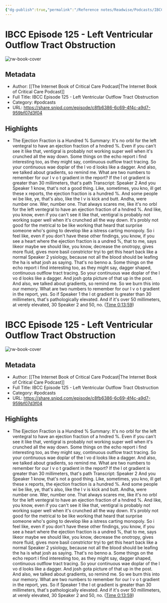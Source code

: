 ```yaml
---
{"dg-publish":true,"permalink":"/Reference notes/Readwise/Podcasts/IBCC Episode 125 - Left Ventricular Outflow Tract Obstruction/"}
---
```


# IBCC Episode 125 - Left Ventricular Outflow Tract Obstruction

![rw-book-cover](https://images.weserv.nl/?url=https%3A%2F%2Fssl-static.libsyn.com%2Fp%2Fassets%2Ff%2Ff%2F2%2F5%2Fff25bd010e26399c%2Fibcclogo.jpg&w=100&h=100)

## Metadata
- Author: [[The Internet Book of Critical Care Podcast\|The Internet Book of Critical Care Podcast]]
- Full Title: IBCC Episode 125 - Left Ventricular Outflow Tract Obstruction
- Category: #podcasts
- URL: https://share.snipd.com/episode/c8fb6386-6c69-4f4c-a9d7-959bf07d3f04

## Highlights
- The Ejection Fraction is a Hundred %
  Summary:
  It's no orbl for the left ventegral to have an ejection fraction of a hndred %. Even if you can't see it like that, ventigral is probably not working super well when it's crunched all the way down. Some things on the echo report i find interesting too, as they might say, continuous outflow tract tracing. So your continuous wae doplar of the l vo d looks like a dagger. And also, we talked about gradients, so remind me. What are two numbers to remember for our l v o t gradient in the report? If the l ot gradient is greater than 30 millimeters, that's path
  Transcript:
  Speaker 2
  And you
  Speaker 1
  know, that's not a good thing. Like, sometimes, you kno, ill get these x reports, the ejection fraction is a hundred %. And some people wi be like, ye, that's also, like the l v is kick and butt. Andha, were number one. Wer, number one. That always scares me, like it's no orbl for the left ventegral to have an ejection fraction of a hndred %. And like, you know, even if you can't see it like that, ventigral is probably not working super well when it's crunched all the way down. It's probly not good for the metrical to be like working that heard that surprise someone who's going to develop like a istress carting monopoly. So i feel like, even if you don't have these other findings, you know, if you see a heart where the ejection fraction is a undred %, that to me, says likeor maybe we should like, you know, decrease the onotropy, gives more fluid, gives more basil constrictor tryi to get this heart back like a normal
  Speaker 2
  ysiology, because not all the blood should be leafing the ha is what josh as saying. That's no benno a. Some things on the echo report i find interesting too, as they might say, dagger shaped, continuous outflow tract tracing. So your continuous wae doplar of the l vo d looks like a dagger. And josh gota picture of that up in the post. And also, we talked about gradients, so remind me. So we burn this into our memory. What are two numbers to remember for our l v o t gradient in the report, yes. So if
  Speaker 1
  the l ot gradient is greater than 30 millimeters, that's pathologically elevated. And if it's over 50 millimeters, at verely elevated, 30
  Speaker 2
  and 50, no. ([Time 0:13:59](https://share.snipd.com/snip/f49f6916-89ef-4757-b46b-028baaa65968))
# IBCC Episode 125 - Left Ventricular Outflow Tract Obstruction

![rw-book-cover](https://readwise-assets.s3.amazonaws.com/static/images/article4.6bc1851654a0.png)

## Metadata
- Author: [[The Internet Book of Critical Care Podcast\|The Internet Book of Critical Care Podcast]]
- Full Title: IBCC Episode 125 - Left Ventricular Outflow Tract Obstruction
- Category: #podcasts
- URL: https://share.snipd.com/episode/c8fb6386-6c69-4f4c-a9d7-959bf07d3f04

## Highlights
- The Ejection Fraction is a Hundred %
  Summary:
  It's no orbl for the left ventegral to have an ejection fraction of a hndred %. Even if you can't see it like that, ventigral is probably not working super well when it's crunched all the way down. Some things on the echo report i find interesting too, as they might say, continuous outflow tract tracing. So your continuous wae doplar of the l vo d looks like a dagger. And also, we talked about gradients, so remind me. What are two numbers to remember for our l v o t gradient in the report? If the l ot gradient is greater than 30 millimeters, that's path
  Transcript:
  Speaker 2
  And you
  Speaker 1
  know, that's not a good thing. Like, sometimes, you kno, ill get these x reports, the ejection fraction is a hundred %. And some people wi be like, ye, that's also, like the l v is kick and butt. Andha, were number one. Wer, number one. That always scares me, like it's no orbl for the left ventegral to have an ejection fraction of a hndred %. And like, you know, even if you can't see it like that, ventigral is probably not working super well when it's crunched all the way down. It's probly not good for the metrical to be like working that heard that surprise someone who's going to develop like a istress carting monopoly. So i feel like, even if you don't have these other findings, you know, if you see a heart where the ejection fraction is a undred %, that to me, says likeor maybe we should like, you know, decrease the onotropy, gives more fluid, gives more basil constrictor tryi to get this heart back like a normal
  Speaker 2
  ysiology, because not all the blood should be leafing the ha is what josh as saying. That's no benno a. Some things on the echo report i find interesting too, as they might say, dagger shaped, continuous outflow tract tracing. So your continuous wae doplar of the l vo d looks like a dagger. And josh gota picture of that up in the post. And also, we talked about gradients, so remind me. So we burn this into our memory. What are two numbers to remember for our l v o t gradient in the report, yes. So if
  Speaker 1
  the l ot gradient is greater than 30 millimeters, that's pathologically elevated. And if it's over 50 millimeters, at verely elevated, 30
  Speaker 2
  and 50, no. ([Time 0:13:59](https://share.snipd.com/snip/f49f6916-89ef-4757-b46b-028baaa65968))
